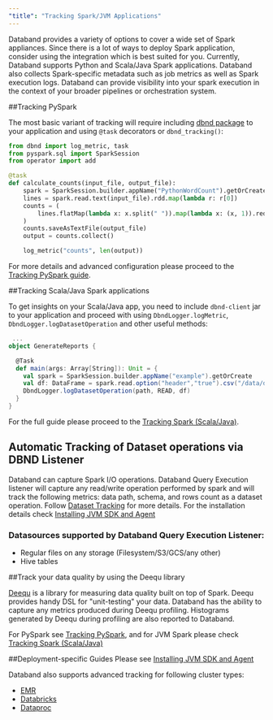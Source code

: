 ```yaml
---
"title": "Tracking Spark/JVM Applications"
---
```

Databand provides a variety of options to cover a wide set of Spark appliances. Since there is a lot of ways to deploy Spark application, consider using the integration which is best suited for you. Currently, Databand supports Python and Scala/Java Spark applications. Databand also collects Spark-specific metadata such as job metrics as well as Spark execution logs. Databand can provide visibility into your spark execution in the context of your broader pipelines or orchestration system.

##Tracking PySpark

The most basic variant of tracking will require including [dbnd package](doc:python) to your application and using `@task` decorators or `dbnd_tracking()`:

```python
from dbnd import log_metric, task
from pyspark.sql import SparkSession
from operator import add

@task
def calculate_counts(input_file, output_file):
    spark = SparkSession.builder.appName("PythonWordCount").getOrCreate()
    lines = spark.read.text(input_file).rdd.map(lambda r: r[0])
    counts = (
        lines.flatMap(lambda x: x.split(" ")).map(lambda x: (x, 1)).reduceByKey(add)
    )
    counts.saveAsTextFile(output_file)
    output = counts.collect()

    log_metric("counts", len(output))
```

For more details and advanced configuration please proceed to the [Tracking PySpark guide](doc:tracking-spark-jobs).

##Tracking Scala/Java Spark applications

To get insights on your Scala/Java app, you need to include `dbnd-client` jar to your application and proceed with using `DbndLogger.logMetric`, `DbndLogger.logDatasetOperation` and other useful methods:
``` scala
 ...
object GenerateReports {

  @Task
  def main(args: Array[String]): Unit = {
    val spark = SparkSession.builder.appName("example").getOrCreate
    val df: DataFrame = spark.read.option("header","true").csv("/data/daily_data")
    DbndLogger.logDatasetOperation(path, READ, df)
  }
}
```

For the full guide please proceed to the [Tracking Spark (Scala/Java)](doc:JVM).

## Automatic Tracking of Dataset operations via DBND Listener

Databand can capture Spark I/O operations. Databand Query Execution listener will capture any read/write operation performed by spark and will track the following metrics: data path, schema, and rows count as a dataset operation. Follow [Dataset Tracking](doc:dataset-logging) for more details. For the installation details check [Installing JVM SDK and Agent](doc:installing-jvm-dbnd#dbnd-jvm-agent)

### Datasources supported by Databand Query Execution Listener:

- Regular files on any storage (Filesystem/S3/GCS/any other)
- Hive tables

##Track your data quality by using the Deequ library

[Deequ](https://github.com/awslabs/deequ) is a library for measuring data quality built on top of Spark. Deequ provides handy DSL for "unit-testing" your data.
Databand has the ability to capture any metrics produced during Deequ profiling. Histograms generated by Deequ during profiling are also reported to Databand.

For PySpark see [Tracking PySpark](doc:tracking-spark-jobs), and for JVM Spark please check [Tracking Spark (Scala/Java)](doc:JVM#spark-with-deequ-for-data-quality-metrics)


##Deployment-specific Guides
Please see [Installing JVM SDK and Agent](doc:installing-jvm-dbnd)

Databand also supports advanced tracking for following cluster types:
* [EMR](doc:installing-dbnd-on-spark-cluster#emr-cluster)
* [Databricks](doc:installing-dbnd-on-spark-cluster#databricks-cluster)
* [Dataproc](doc:installing-dbnd-on-spark-cluster)
